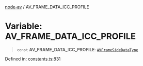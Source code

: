 [node-av](../globals.md) / AV\_FRAME\_DATA\_ICC\_PROFILE

# Variable: AV\_FRAME\_DATA\_ICC\_PROFILE

> `const` **AV\_FRAME\_DATA\_ICC\_PROFILE**: [`AVFrameSideDataType`](../type-aliases/AVFrameSideDataType.md)

Defined in: [constants.ts:831](https://github.com/seydx/av/blob/f8631fc881b394300b1479f511d55cf1c370a87f/src/constants/constants.ts#L831)
